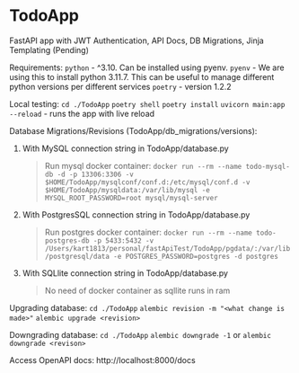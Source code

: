 # TodoApp
FastAPI app with JWT Authentication, API Docs, DB Migrations, Jinja Templating (Pending)

Requirements:
`python` - ^3.10. Can be installed using pyenv.
`pyenv`  - We are using this to install python 3.11.7. This can be useful to manage different python versions per different services
`poetry` - version 1.2.2

Local testing:
`cd ./TodoApp`
`poetry shell`
`poetry install`
`uvicorn main:app --reload` - runs the app with live reload

Database Migrations/Revisions (TodoApp/db_migrations/versions):
1. With MySQL connection string in TodoApp/database.py
    > Run mysql docker container: `docker run --rm --name todo-mysql-db -d -p 13306:3306 -v $HOME/TodoApp/mysqlconf/conf.d:/etc/mysql/conf.d -v $HOME/TodoApp/mysqldata:/var/lib/mysql -e MYSQL_ROOT_PASSWORD=root mysql/mysql-server`
2. With PostgresSQL connection string in TodoApp/database.py
   > Run postgres docker container: `docker run --rm --name todo-postgres-db -p 5433:5432 -v /Users/kart1813/personal/fastApiTest/TodoApp/pgdata/:/var/lib/postgresql/data -e POSTGRES_PASSWORD=postgres -d postgres`
3. With SQLlite connection string in TodoApp/database.py
   > No need of docker container as sqllite runs in ram

Upgrading database:
`cd ./TodoApp`
`alembic revision -m "<what change is made>"`
`alembic upgrade <revision>`

Downgrading database:
`cd ./TodoApp`
`alembic downgrade -1` or `alembic downgrade <revison>`

Access OpenAPI docs:
http://localhost:8000/docs